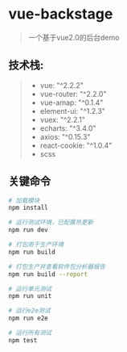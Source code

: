 # vue-backstage

> 一个基于vue2.0的后台demo

## 技术栈:
> * vue: "^2.2.2"
> * vue-router: "^2.2.0"
> * vue-amap: "^0.1.4"
> * element-ui: "^1.2.3"
> * vuex: "^2.2.1"
> * echarts: "^3.4.0"
> * axios: "^0.15.3"
> * react-cookie: "^1.0.4"
> * scss

## 关键命令

``` bash
# 加载模块
npm install

# 运行测试环境，已配置热更新
npm run dev

# 打包用于生产环境
npm run build

# 打包生产并查看软件包分析器报告
npm run build --report

# 运行单元测试
npm run unit

# 运行e2e测试
npm run e2e

# 运行所有测试
npm test
```
